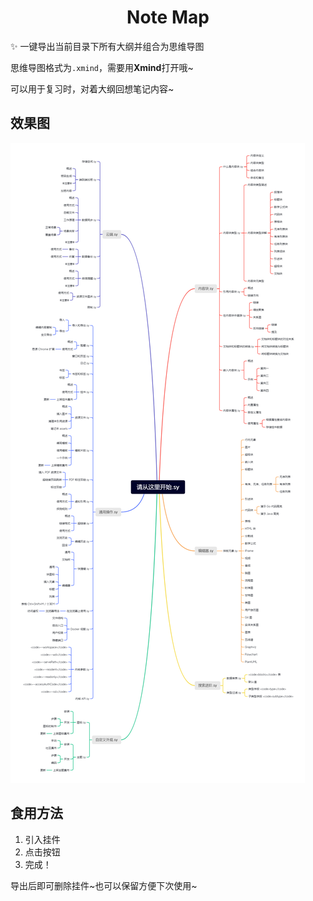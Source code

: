 <h1 align="center">Note Map</h1>

✨ 一键导出当前目录下所有大纲并组合为思维导图

思维导图格式为`.xmind`，需要用**Xmind**打开哦~

可以用于复习时，对着大纲回想笔记内容~

## 效果图

![export](export.png)

## 食用方法

1. 引入挂件
2. 点击按钮
3. 完成！

导出后即可删除挂件~也可以保留方便下次使用~